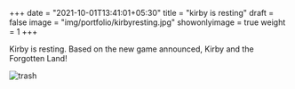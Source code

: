+++
date = "2021-10-01T13:41:01+05:30"
title = "kirby is resting"
draft = false
image = "img/portfolio/kirbyresting.jpg"
showonlyimage = true
weight = 1
+++

Kirby is resting. Based on the new game announced, Kirby and the Forgotten Land!

![trash](/img/portfolio/ignatz.jpg)
